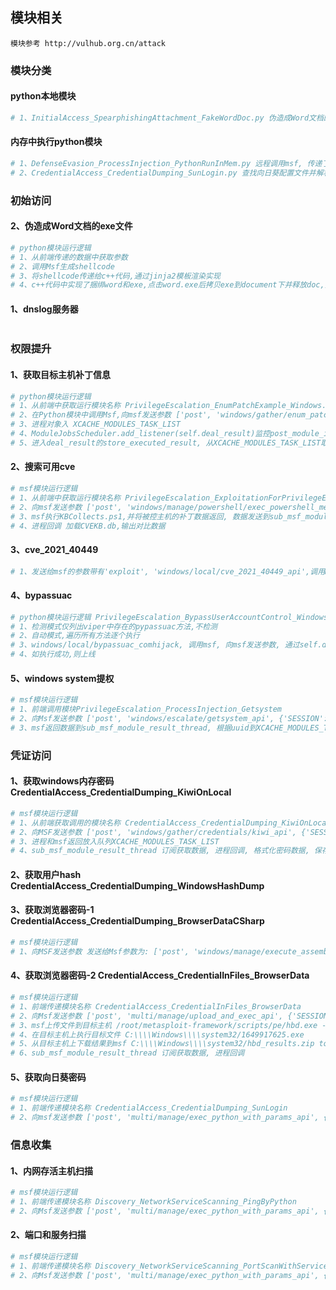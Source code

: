 ## 模块相关
```text
模块参考 http://vulhub.org.cn/attack
```
### 模块分类
#### python本地模块
```python
# 1、InitialAccess_SpearphishingAttachment_FakeWordDoc.py 伪造成Word文档的exe文件
```
#### 内存中执行python模块
```python
# 1、DefenseEvasion_ProcessInjection_PythonRunInMem.py 远程调用msf, 传递了python文件名称, 由msf调用xxx.py, 并由被控机运行
# 2、CredentialAccess_CredentialDumping_SunLogin.py 查找向日葵配置文件并解析出密码, 前端会传递配置文件路径参数
```
### 初始访问
#### 2、伪造成Word文档的exe文件
```python
# python模块运行逻辑
# 1、从前端传递的数据中获取参数
# 2、调用Msf生成shellcode
# 3、将shellcode传递给c++代码,通过jinja2模板渲染实现
# 4、c++代码中实现了捆绑word和exe,点击word.exe后拷贝exe到document下并释放doc,执行exe连接Msf
```
#### 1、dnslog服务器
```python

```

### 权限提升
#### 1、获取目标主机补丁信息
```python
# python模块运行逻辑
# 1、从前端中获取运行模块名称 PrivilegeEscalation_EnumPatchExample_Windows.py
# 2、在Python模块中调用Msf,向msf发送参数 ['post', 'windows/gather/enum_patches', {'SESSION': 2}, False, 120]
# 3、进程对象入 XCACHE_MODULES_TASK_LIST
# 4、ModuleJobsScheduler.add_listener(self.deal_result)监控post_module_intent._thread_run的PrivilegeEscalation_EnumPatchExample_Windows.py运行完成
# 5、进入deal_result的store_executed_result, 从XCACHE_MODULES_TASK_LIST取进程对象,保存结果
```
#### 2、搜索可用cve
```python
# msf模块运行逻辑
# 1、从前端中获取运行模块名称 PrivilegeEscalation_ExploitationForPrivilegeEscalation_Windows
# 2、向msf发送参数 ['post', 'windows/manage/powershell/exec_powershell_mem', {'SESSION': 3, 'SCRIPT': 'KBCollects.ps1', 'TIMEOUT': 60}, True, 3]
# 3、msf执行KBCollects.ps1,并将被控主机的补丁数据返回, 数据发送到sub_msf_module_result_thread
# 4、进程回调 加载CVEKB.db,输出对比数据
```
#### 3、cve_2021_40449
```python
# 1、发送给msf的参数带有'exploit', 'windows/local/cve_2021_40449_api',调用Msf中的cve_2021_40449进行提权
```
#### 4、bypassuac
```python
# python模块运行逻辑 PrivilegeEscalation_BypassUserAccountControl_Windows
# 1、检测模式仅列出viper中存在的pypassuac方法,不检测
# 2、自动模式,遍历所有方法逐个执行
# 3、windows/local/bypassuac_comhijack, 调用msf, 向msf发送参数, 通过self.deal_result监控post_module_intent._thread_run执行完成
# 4、如执行成功,则上线
```
#### 5、windows system提权
```python
# msf模块运行逻辑
# 1、前端调用模块PrivilegeEscalation_ProcessInjection_Getsystem
# 2、向Msf发送参数 ['post', 'windows/escalate/getsystem_api', {'SESSION': 10, 'TECHNIQUE': 1}, True, 3]
# 3、msf返回数据到sub_msf_module_result_thread, 根据uuid到XCACHE_MODULES_TASK_LIST取进程对象, 回调
```
### 凭证访问
#### 1、获取windows内存密码 CredentialAccess_CredentialDumping_KiwiOnLocal
```python
# msf模块运行逻辑
# 1、从前端获取调用的模块名称 CredentialAccess_CredentialDumping_KiwiOnLocal
# 2、向MSF发送参数 ['post', 'windows/gather/credentials/kiwi_api', {'SESSION': 12}, True, 3]
# 3、进程和msf返回放入队列XCACHE_MODULES_TASK_LIST
# 4、sub_msf_module_result_thread 订阅获取数据, 进程回调, 格式化密码数据, 保存密码数据CredentialModel
```
#### 2、获取用户hash CredentialAccess_CredentialDumping_WindowsHashDump
#### 3、获取浏览器密码-1 CredentialAccess_CredentialDumping_BrowserDataCSharp
```python
# msf模块运行逻辑
# 1、向MSF发送参数 发送给Msf参数为: ['post', 'windows/manage/execute_assembly_module_api', {'SESSION': 12, 'ASSEMBLY': 'BrowserGhost', 'WAIT': 10}, True, 3]
```
#### 4、获取浏览器密码-2 CredentialAccess_CredentialInFiles_BrowserData
```python
# msf模块运行逻辑
# 1、前端传递模块名称 CredentialAccess_CredentialInFiles_BrowserData
# 2、向Msf发送参数 ['post', 'multi/manage/upload_and_exec_api', {'SESSION': 12, 'LPATH': 'hbd.exe', 'RESULTFILE': 'hbd_results.zip', 'CLEANUP': True}, True, 3]
# 3、msf上传文件到目标主机 /root/metasploit-framework/scripts/pe/hbd.exe -> C:\\\\Windows\\\\system32/1649917625.exe
# 4、在目标主机上执行目标文件 C:\\\\Windows\\\\system32/1649917625.exe
# 5、从目标主机上下载结果到msf C:\\\\Windows\\\\system32/hbd_results.zip to /root/.msf4/loot/1649917626-hbd_results.zip
# 6、sub_msf_module_result_thread 订阅获取数据, 进程回调
```
#### 5、获取向日葵密码
```python
# msf模块运行逻辑
# 1、前端传递模块名称 CredentialAccess_CredentialDumping_SunLogin
# 2、向msf发送参数 ['post', 'multi/manage/exec_python_with_params_api', {'SESSION': 12, 'RESET_PYTHON': True, 'SCRIPT': 'dumpSunConfig.py', 'PARAMS': 'eyJpbnB1dF9jb25maWdfcGF0aCI6IG51bGx9'}, True, 3]
```
### 信息收集
#### 1、内网存活主机扫描
```python
# msf模块运行逻辑
# 1、前端传递模块名称 Discovery_NetworkServiceScanning_PingByPython
# 2、向Msf发送参数 ['post', 'multi/manage/exec_python_with_params_api', {'SESSION': 12, 'RESET_PYTHON': True, 'SCRIPT': 'ping.py', 'PARAMS': 'eyJpcHN0ciI6ICIxNzIuMTYuMTIxLjEzNSIsICJwb3J0IjogMTM5LCAidGltZV9vdXQiOiAwLjF9', 'TIMEOUT': 600}, True, 3]
```
#### 2、端口和服务扫描
```python
# msf模块运行逻辑
# 1、前端传递模块名称 Discovery_NetworkServiceScanning_PortScanWithServiceByPython
# 2、向Msf发送参数 ['post', 'multi/manage/exec_python_with_params_api', {'SESSION': 12, 'RESET_PYTHON': True, 'SCRIPT': 'portScanWithService.py', 'PARAMS': 'eyJpcHN0ciI6ICIxNzIuMTYuMTIuMTM1IiwgInBvcnRfbGlzdCI6IFsyMSwgMjIsIDgwLCA4OCwgMTM5LCA0NDUsIDE0MzMsIDMzMDYsIDMzODksIDYzNzksIDcwMDEsIDgwODAsIDg0NDNdLCAidGltZV9vdXQiOiAwLjUsICJtYXhfdGhyZWFkcyI6IDEwfQ==', 'TIMEOUT': 3600}, True, 3]
```